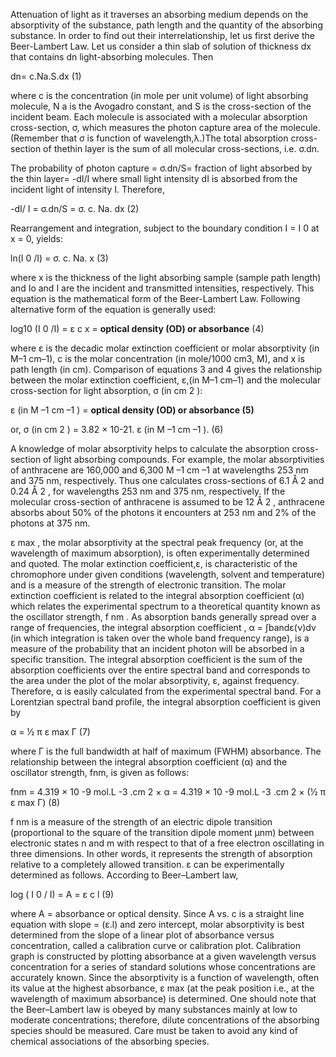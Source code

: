 Attenuation of light as it traverses an absorbing medium depends on the absorptivity of the substance, path length and the quantity of the absorbing substance. In order to find out their interrelationship, let us first derive the Beer-Lambert Law. Let us consider a thin slab of solution of thickness dx that contains dn light-absorbing molecules. Then

dn= c.Na.S.dx (1)

where c is the concentration (in mole per unit volume) of light absorbing molecule, N a is the Avogadro constant, and S is the cross-section of the incident beam. Each molecule is associated with a molecular absorption cross-section, σ, which measures the photon capture area of the molecule. (Remember that σ is function of wavelength,λ.)The total absorption cross-section of thethin layer is the sum of all molecular cross-sections, i.e. σ.dn.

The probability of photon capture = σ.dn/S= fraction of light absorbed by the thin layer= -dI/I where small light intensity dI is absorbed from the incident light of intensity I. Therefore,

-dI/ I = σ.dn/S = σ. c. Na. dx (2)

Rearrangement and integration, subject to the boundary condition I = I 0 at x = 0, yields:

ln(I 0 /I) = σ. c. Na. x (3)

where x is the thickness of the light absorbing sample (sample path length) and Io and I are the incident and transmitted intensities, respectively. This equation is the mathematical form of the Beer-Lambert Law. Following alternative form of the equation is generally used:

log10 (I 0 /I) = ε c x = **optical density (OD) or absorbance** (4)

where ε is the decadic molar extinction coefficient or molar absorptivity (in M–1 cm–1), c is the molar concentration (in mole/1000 cm3, M), and x is path length (in cm). Comparison of equations 3 and 4 gives the relationship between the molar extinction coefficient, ε,(in M–1 cm–1) and the molecular cross-section for light absorption, σ (in cm 2 ):

ε (in M –1 cm –1 ) = **optical density (OD) or absorbance (5)**

or, σ (in cm 2 ) = 3.82 × 10-21. ε (in M –1 cm –1 ). (6)

A knowledge of molar absorptivity helps to calculate the absorption cross-section of light absorbing compounds. For example, the molar absorptivities of anthracene are 160,000 and 6,300 M –1 cm –1 at wavelengths 253 nm and 375 nm, respectively. Thus one calculates cross-sections of 6.1 Å 2 and 0.24 Å 2 , for wavelengths 253 nm and 375 nm, respectively. If the molecular cross-section of anthracene is assumed to be 12 Å 2 , anthracene absorbs about 50% of the photons it encounters at 253 nm and 2% of the photons at 375 nm.

ε max , the molar absorptivity at the spectral peak frequency (or, at the wavelength of maximum absorption), is often experimentally determined and quoted. The molar extinction coefficient,ε, is characteristic of the chromophore under given conditions (wavelength, solvent and temperature) and is a measure of the strength of electronic transition. The molar extinction coefficient is related to the integral absorption coefficient (α) which relates the experimental spectrum to a theoretical quantity known as the oscillator strength, f nm . As absorption bands generally spread over a range of frequencies, the integral absorption coefficient , α = ∫bandε(ν)dν (in which integration is taken over the whole band frequency range), is a measure of the probability that an incident photon will be absorbed in a specific transition. The integral absorption coefficient is the sum of the absorption coefficients over the entire spectral band and corresponds to the area under the plot of the molar absorptivity, ε, against frequency. Therefore, α is easily calculated from the experimental spectral band. For a Lorentzian spectral band profile, the integral absorption coefficient is given by

α = ½ π ε max Г (7)

where Γ is the full bandwidth at half of maximum (FWHM) absorbance. The relationship between the integral absorption coefficient (α) and the oscillator strength, fnm, is given as follows:

fnm = 4.319 × 10 -9 mol.L -3 .cm 2 × α = 4.319 × 10 -9 mol.L -3 .cm 2 × (½ π ε max Г) (8)

f nm is a measure of the strength of an electric dipole transition (proportional to the square of the transition dipole moment μnm) between electronic states n and m with respect to that of a free electron oscillating in three dimensions. In other words, it represents the strength of absorption relative to a completely allowed transition. ε can be experimentally determined as follows. According to Beer–Lambert law,

log ( I 0 / I) = A = ε c l (9)

where A = absorbance or optical density. Since A vs. c is a straight line equation with slope = (ε.l) and zero intercept, molar absorptivity is best determined from the slope of a linear plot of absorbance versus concentration, called a calibration curve or calibration plot. Calibration graph is constructed by plotting absorbance at a given wavelength versus concentration for a series of standard solutions whose concentrations are accurately known. Since the absorptivity is a function of wavelength, often its value at the highest absorbance, ε max (at the peak position i.e., at the wavelength of maximum absorbance) is determined. One should note that the Beer–Lambert law is obeyed by many substances mainly at low to moderate concentrations; therefore, dilute concentrations of the absorbing species should be measured. Care must be taken to avoid any kind of chemical associations of the absorbing species.
